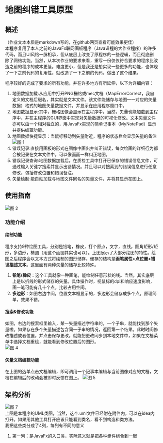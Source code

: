 # 地图纠错工具原型

## 概述
（作业文本本质是markdown写的，在github网页查看可能效果更佳）  
本程序复用了本人之前的JavaFx联网画板程序（Java课程的大作业程序）的许多代码，而且UI风格一脉相承，但从底层上改变了原程序的一些逻辑，而且彻底删除了网络功能。当然，从本次作业的要求来看，重写一份仅仅符合要求的程序比改造之前的程序的成本更低，难度更小，但是我还是想实现一些更多的功能，也体现了一下之前代码的复用性，就改造了一下之前的代码，做出了这个结果。  

程序较好的完成了要求的所有功能，并在许多地方有所延伸，以下为详细内容：  
1. 地图数据加载:从应用中打开PNG栅格或mec文档（MapErrorCorrect，我自定义的文档后缀名，其实就是文本文件。该文件能储存与地图一一对应的矢量数据）格式的地图矢量数据文件，并显示在应用程序窗口中。
2. 地图数据显示:其中，栅格图像会显示在主程序中，当然，矢量也能加载到主程序中，并在主程序的GUI界面中实现对矢量数据的可视化修改。文本矢量文件亦可以由一个相对独立的，用JavaFx实现的简单记事本（MyNotePad）显示并提供编辑功能。
3. 地图数据快捷显示：当鼠标移动到矢量附近，程序的状态栏会显示矢量的备注
![图 1](https://i.loli.net/2021/04/22/oTwvHnM6brWseDf.png)  
4. 错误记录:直接用画板的形式在图像中画出并纠正错误，每次绘画的详细行为都会被记录在文本文件中。可以像画画一样纠正地图。
5. 错误记录查询:地图数据加载后，在质检工具中打开已保存的错误信息文件，可通过输入关键字搜索并显示出错情况。并且可以对搜索到的错误信息进行任意修改，包括修改位置和错误备注。
6. 矢量绘制:能自动加载与地图文件同名的矢量文件，并将其显示在图上。

## 使用指南
![图 2](https://i.loli.net/2021/04/22/NozpjAxlg86XKQC.png)  
### 功能介绍
#### 绘制功能
程序支持9种绘图工具，分别是铅笔，橡皮，打个原点，文字，直线，圆角矩形/矩形，多边形，椭圆（用这个画圆其实也可以）。上图展示了大部分绘图的特性。绘图之后程序会以文本方式将绘制的图形储存。储存的结构是**画笔属性+点位置+错误描述文本**。这里面有两种矢量的储存比较特殊。
1. **铅笔/橡皮**：这个工具就像一种画笔，能绘制任意形状的线。当然，其实底层上是以折线的形式储存的矢量。具体操作时，视鼠标的dpi和响应速度影响，画一笔可能有几十个点。比较占用空间。
2. **多边形**：如图右边中间，位置文本框显示的，多边形会储存成多个点。原理简单，效果不错。
#### 搜索&修改功能
如图，右边的搜索框里输入，某一矢量描述字符串的，一个子串，就能找到那个矢量啦。如果存在多个矢量描述包含同一子串的情况，返回第一个结果。此时时间修改描述或者位置，并点击保存更改，就能把更改同步到本地文件中，如果在文档菜单中选择文档重绘，就能看到修改位置后的图形。  
![图 4](https://i.loli.net/2021/04/22/hl8HOQLjUmAfqZt.png)  
#### 矢量文档编辑功能
在上图的选单点击文档编辑，即可调用一个记事本编辑与当前图像对应的文档，文档在编辑后的改动会被即时反馈在图上。
![图 5](https://i.loli.net/2021/04/22/qjMNogmhE9B8JsW.png)  

## 架构分析
![图 7](https://i.loli.net/2021/04/22/rWHKNfDLxyZwgdl.png)  
上图是本程序的UML类图，当然，这个.uml文件已经附在附件内，可以在idea内打开。如果用其他工具打开应该只能看到类名，看不到构造和类方法。  
我把这些类分成了4列，每列有不同的意义
1. 第一列：是JavaFx的入口类，实际意义就是把各种组件组合到一起
